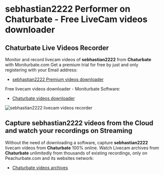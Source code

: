 # sebhastian2222 Performer on Chaturbate - Free LiveCam videos downloader

## Chaturbate Live Videos Recorder

Monitor and record livecam videos of **sebhastian2222** from **Chaturbate** with Moniturbate.com
Get a premium trial for free by just and only registering with your Email address:
* [sebhastian2222 Premium videos downloader](https://moniturbate.com/request-demo-licence-key.html)

Free livecam videos downloader - Moniturbate Software:
* [Chaturbate videos downloader](https://moniturbate.com/moniturbate-download-software.html)

![sebhastian2222 livecam videos recorder](https://peachurnet.com/templates/moniturbate-software.png)


## Capture sebhastian2222 videos from the Cloud and watch your recordings on Streaming

Without the need of downloading a software, capture **sebhastian2222** livecam videos from **Chaturbate** 100% online.
Watch Livecam archives from **Chaturbate** unlimitedly from thousands of existing recordings, only on Peachurbate.com and its websites network:
* [Chaturbate videos archives](https://peachurnet.com/)